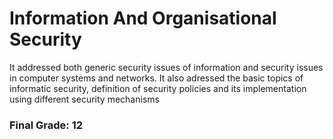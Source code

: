 # Information And Organisational Security
It addressed both generic security issues of information and security issues in computer systems and networks. It also adressed the basic topics of informatic security, definition of security policies and its implementation using different security mechanisms
### Final Grade: 12

